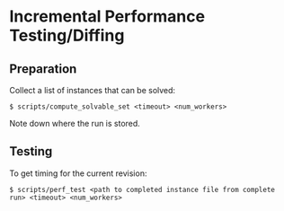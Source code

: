 # Incremental Performance Testing/Diffing

## Preparation

Collect a list of instances that can be solved:
```
$ scripts/compute_solvable_set <timeout> <num_workers>
```

Note down where the run is stored.

## Testing

To get timing for the current revision:
```
$ scripts/perf_test <path to completed instance file from complete run> <timeout> <num_workers>
```
